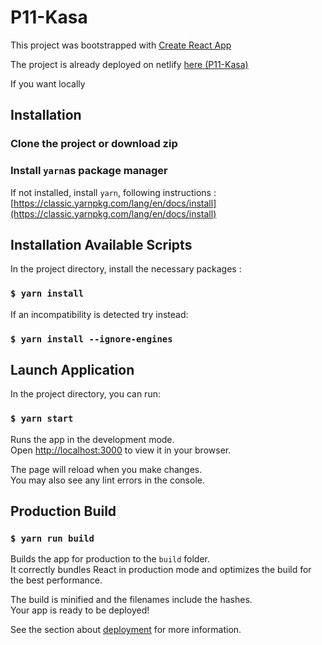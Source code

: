 # P11-Kasa

This project was bootstrapped with [Create React App](https://github.com/facebook/create-react-app)

The project is already deployed on netlify [here (P11-Kasa)](https://symphonious-sorbet-a53ce5.netlify.app/)

If you want locally 

## Installation

### Clone the project or download zip

### Install `yarn`as package manager

If not installed, install `yarn`, following instructions : [https://classic.yarnpkg.com/lang/en/docs/install](https://classic.yarnpkg.com/lang/en/docs/install)

## Installation Available Scripts

In the project directory, install the necessary packages :

### `$ yarn install`

If an incompatibility is detected try instead:

### `$ yarn install --ignore-engines`

## Launch Application

In the project directory, you can run:

### `$ yarn start`

Runs the app in the development mode.\
Open [http://localhost:3000](http://localhost:3000) to view it in your browser.

The page will reload when you make changes.\
You may also see any lint errors in the console.

## Production Build

### `$ yarn run build`

Builds the app for production to the `build` folder.\
It correctly bundles React in production mode and optimizes the build for the best performance.

The build is minified and the filenames include the hashes.\
Your app is ready to be deployed!

See the section about [deployment](https://facebook.github.io/create-react-app/docs/deployment) for more information.



